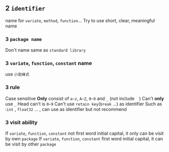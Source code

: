 ## 2 `identifier`
name for `variate`, `method`, `function`...
Try to use short, clear, meaningful name

### 3  `package name`
Don't name same as `standard library`

### 3  `variate`, `function`, `constant` name
use `小驼峰式`

### 3  rule
Case sensitive
**Only** consist of `a~z`, `A~Z`, `0~9` and `_` (not include ` ` )
Can't **only** use `_` 
Head can't is `0~9` 
Can't use `retain key`(`break` ...) as identifier
Such as :`int` , `float32` ... , can use as identifier but not recommend

### 3  visit ability
If `variate`, `function`, `constant` not first word initial capital, it only can be visit by own `package`
If `variate`, `function`, `constant` first word initial capital, it can be visit by other `package`

